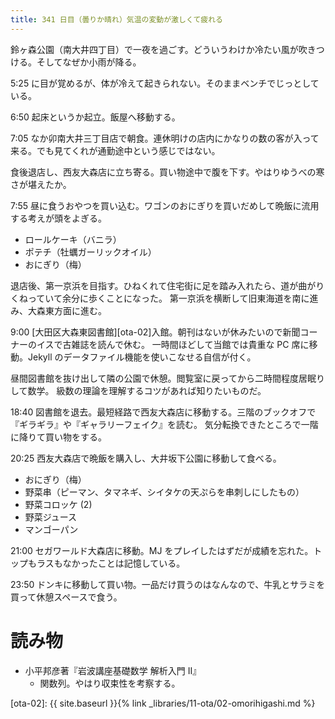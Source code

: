 ```yaml
---
title: 341 日目（曇りか晴れ）気温の変動が激しくて疲れる
---
```


鈴ヶ森公園（南大井四丁目）で一夜を過ごす。どういうわけか冷たい風が吹きつける。そしてなぜか小雨が降る。

5:25 に目が覚めるが、体が冷えて起きられない。そのままベンチでじっとしている。

6:50 起床というか起立。飯屋へ移動する。

7:05 なか卯南大井三丁目店で朝食。連休明けの店内にかなりの数の客が入って来る。でも見てくれが通勤途中という感じではない。

食後退店し、西友大森店に立ち寄る。買い物途中で腹を下す。やはりゆうべの寒さが堪えたか。

7:55 昼に食うおやつを買い込む。ワゴンのおにぎりを買いだめして晩飯に流用する考えが頭をよぎる。

* ロールケーキ（バニラ）
* ポテチ（牡蠣ガーリックオイル）
* おにぎり（梅）

退店後、第一京浜を目指す。ひねくれて住宅街に足を踏み入れたら、道が曲がりくねっていて余分に歩くことになった。
第一京浜を横断して旧東海道を南に進み、大森東方面に進む。

9:00 [大田区大森東図書館][ota-02]入館。朝刊はないが休みたいので新聞コーナーのイスで古雑誌を読んで休む。
一時間ほどして当館では貴重な PC 席に移動。Jekyll のデータファイル機能を使いこなせる自信が付く。

昼間図書館を抜け出して隣の公園で休憩。閲覧室に戻ってから二時間程度居眠りして数学。
級数の理論を理解するコツがあれば知りたいものだ。

18:40 図書館を退去。最短経路で西友大森店に移動する。三階のブックオフで『ギラギラ』や『ギャラリーフェイク』を読む。
気分転換できたところで一階に降りて買い物をする。

20:25 西友大森店で晩飯を購入し、大井坂下公園に移動して食べる。

* おにぎり（梅）
* 野菜串（ピーマン、タマネギ、シイタケの天ぷらを串刺しにしたもの）
* 野菜コロッケ (2)
* 野菜ジュース
* マンゴーパン

21:00 セガワールド大森店に移動。MJ をプレイしたはずだが成績を忘れた。トップもラスもなかったことは記憶している。

23:50 ドンキに移動して買い物。一品だけ買うのはなんなので、牛乳とサラミを買って休憩スペースで食う。

# 読み物

* 小平邦彦著『岩波講座基礎数学 解析入門 II』
  * 関数列。やはり収束性を考察する。

[ota-02]: {{ site.baseurl }}{% link _libraries/11-ota/02-omorihigashi.md %}
